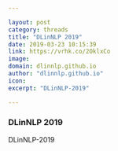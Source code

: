 ```yaml
---

layout: post
category: threads
title: "DLinNLP 2019"
date: 2019-03-23 10:15:39
link: https://vrhk.co/2OklxCo
image: 
domain: dlinnlp.github.io
author: "dlinnlp.github.io"
icon: 
excerpt: "DLinNLP-2019"

---
```


### DLinNLP 2019

DLinNLP-2019